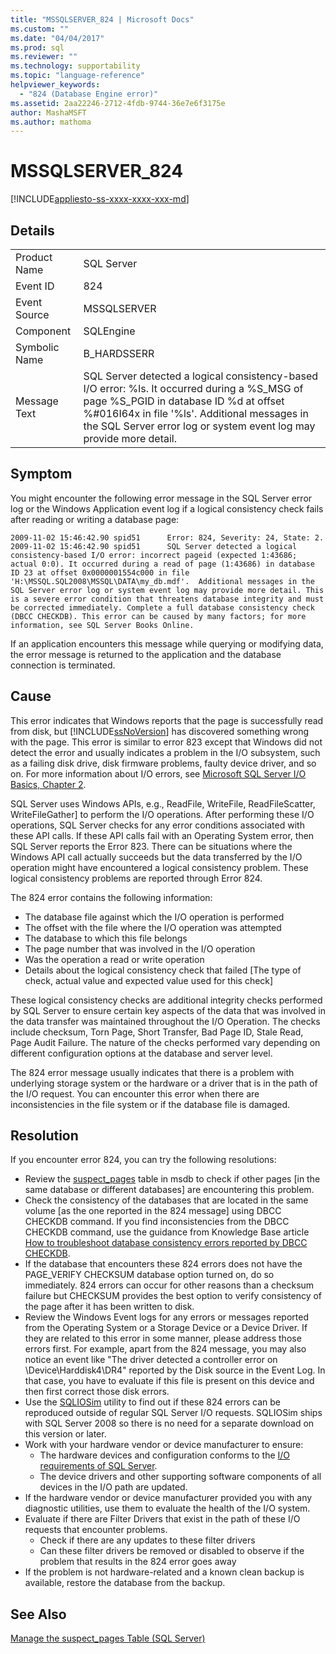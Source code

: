 ```yaml
---
title: "MSSQLSERVER_824 | Microsoft Docs"
ms.custom: ""
ms.date: "04/04/2017"
ms.prod: sql
ms.reviewer: ""
ms.technology: supportability
ms.topic: "language-reference"
helpviewer_keywords: 
  - "824 (Database Engine error)"
ms.assetid: 2aa22246-2712-4fdb-9744-36e7e6f3175e
author: MashaMSFT
ms.author: mathoma
---
```

# MSSQLSERVER_824
[!INCLUDE[appliesto-ss-xxxx-xxxx-xxx-md](../../includes/appliesto-ss-xxxx-xxxx-xxx-md.md)]
  
## Details  
  
|||  
|-|-|  
|Product Name|SQL Server|  
|Event ID|824|  
|Event Source|MSSQLSERVER|  
|Component|SQLEngine|  
|Symbolic Name|B_HARDSSERR|  
|Message Text|SQL Server detected a logical consistency-based I/O error: %ls. It occurred during a %S_MSG of page %S_PGID in database ID %d at offset %#016I64x in file '%ls'.  Additional messages in the SQL Server error log or system event log may provide more detail.|  
  
## Symptom  


You might encounter the following error message in the SQL Server error log or the Windows Application event log if a logical consistency check fails after reading or writing a database page:
 
``` 
2009-11-02 15:46:42.90 spid51      Error: 824, Severity: 24, State: 2.
2009-11-02 15:46:42.90 spid51      SQL Server detected a logical consistency-based I/O error: incorrect pageid (expected 1:43686; actual 0:0). It occurred during a read of page (1:43686) in database ID 23 at offset 0x0000001554c000 in file 'H:\MSSQL.SQL2008\MSSQL\DATA\my_db.mdf'.  Additional messages in the SQL Server error log or system event log may provide more detail. This is a severe error condition that threatens database integrity and must be corrected immediately. Complete a full database consistency check (DBCC CHECKDB). This error can be caused by many factors; for more information, see SQL Server Books Online.
```
 
If an application encounters this message while querying or modifying data, the error message is returned to the application and the database connection is terminated. 
  
## Cause
This error indicates that Windows reports that the page is successfully read from disk, but [!INCLUDE[ssNoVersion](../../includes/ssnoversion-md.md)] has discovered something wrong with the page. This error is similar to error 823 except that Windows did not detect the error and usually indicates a problem in the I/O subsystem, such as a failing disk drive, disk firmware problems, faulty device driver, and so on. For more information about I/O errors, see [Microsoft SQL Server I/O Basics, Chapter 2](/previous-versions/sql/sql-server-2005/administrator/cc917726(v=technet.10)).  

SQL Server uses Windows APIs, e.g.,  ReadFile, WriteFile, ReadFileScatter, WriteFileGather] to perform the I/O operations. After performing these I/O operations, SQL Server checks for any error conditions associated with these API calls. If these API calls fail with an Operating System error, then SQL Server reports the Error 823. There can be situations where the Windows API call actually succeeds but the data transferred by the I/O operation might have encountered a logical consistency problem. These logical consistency problems are reported through Error 824.
 
The 824 error contains the following information:

- The database file against which the I/O operation is performed
- The offset with the file where the I/O operation was attempted
- The database to which this file belongs
- The page number that was involved in the I/O operation
- Was the operation a read or write operation
- Details about the logical consistency check that failed [The type of check, actual value and expected value used for this check]
 
These logical consistency checks are additional integrity checks performed by SQL Server to ensure certain key aspects of the data that was involved in the data transfer was maintained throughout the I/O Operation. The checks include checksum, Torn Page, Short Transfer, Bad Page ID, Stale Read, Page Audit Failure. The nature of the checks performed vary depending on different configuration options at the database and server level. 
 
The 824 error message usually indicates that there is a problem with underlying storage system or the hardware or a driver that is in the path of the I/O request. You can encounter this error when there are inconsistencies in the file system or if the database file is damaged.

## Resolution  

If you encounter error 824, you can try the following resolutions: 

- Review the [suspect_pages](../backup-restore/manage-the-suspect-pages-table-sql-server.md) table in msdb to check if other pages [in the same database or different databases] are encountering this problem.
- Check the consistency of the databases that are located in the same volume [as the one reported in the 824 message] using DBCC CHECKDB command. If you find inconsistencies from the DBCC CHECKDB command, use the guidance from Knowledge Base article [How to troubleshoot database consistency errors reported by DBCC CHECKDB](https://support.microsoft.com/help/2015748/how-to-troubleshoot-database-consistency-errors-reported-by-dbcc-check).
- If the database that encounters these 824 errors does not have the PAGE_VERIFY CHECKSUM database option turned on, do so immediately. 824 errors can occur for other reasons than a checksum failure but CHECKSUM provides the best option to verify consistency of the page after it has been written to disk.
- Review the Windows Event logs for any errors or messages reported from the Operating System or a Storage Device or a Device Driver. If they are related to this error in some manner, please address those errors first. For example, apart from the 824 message, you may also notice an  event like "The driver detected a controller error on \Device\Harddisk4\DR4" reported by the Disk source in the Event Log. In that case, you have to evaluate if this file is present on this device and then first correct those disk errors.
- Use the [SQLIOSim](https://support.microsoft.com/help/231619/how-to-use-the-sqliosim-utility-to-simulate-sql-server-activity-on-a-d) utility to find out if these 824 errors can be reproduced outside of regular SQL Server I/O requests. SQLIOSim ships with SQL Server 2008 so there is no need for a separate download on this version or later.
- Work with your hardware vendor or device manufacturer to ensure:
   - The hardware devices and configuration conforms to the [I/O requirements of SQL Server](https://support.microsoft.com/help/967576/microsoft-sql-server-database-engine-input-output-requirements).
   - The device drivers and other supporting software components of all devices in the I/O path are updated.
- If the hardware vendor or device manufacturer provided you with any diagnostic utilities,  use them to evaluate the health of the I/O system.
- Evaluate if there are Filter Drivers that exist in the path of these I/O requests that encounter problems.
   - Check if there are any updates to these filter drivers
   - Can these filter drivers be removed or disabled to observe if the problem that results in the 824 error goes away
- If the problem is not hardware-related and a known clean backup is available, restore the database from the backup.  

## See Also  
[Manage the suspect_pages Table &#40;SQL Server&#41;](~/relational-databases/backup-restore/manage-the-suspect-pages-table-sql-server.md)  
  
